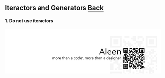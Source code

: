 ## Iteractors and Generators [**Back**](./../README.md)

#### 1. Do not use iteractors



<a href="http://aleen42.github.io/" target="_blank" ><img src="./../pic/tail.gif"></a>